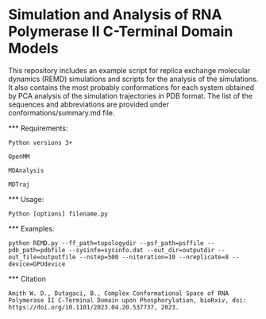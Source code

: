 # Simulation and Analysis of RNA Polymerase II C-Terminal Domain Models

This repository includes an example script for replica exchange molecular dynamics (REMD) simulations and scripts for the analysis of the simulations. It also contains the most probably conformations for each system obtained by PCA analysis of the simulation trajectories in PDB format. The list of the sequences and abbreviations are provided under conformations/summary.md file. 

*** Requirements:
```
Python versions 3+

OpenMM

MDAnalysis

MDTraj
```
*** Usage:
```
Python [options] filename.py
```
*** Examples:
```
python REMD.py --ff_path=topologydir --psf_path=psffile --pdb_path=pdbfile --sysinfo=sysinfo.dat --out_dir=outputdir --out_file=outputfile --nstep=500 --niteration=10 --nreplicate=8 --device=GPUdevice
```
*** Citation
```
Amith W. D., Dutagaci, B., Complex Conformational Space of RNA Polymerase II C-Terminal Domain upon Phosphorylation, bioRxiv, doi: https://doi.org/10.1101/2023.04.20.537737, 2023.
```
